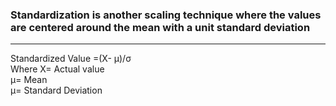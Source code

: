 ###  Standardization is another scaling technique where the values are centered around the mean with a unit standard deviation
---

 Standardized Value =(X- μ)/σ <br />
 Where X= Actual value <br />
       μ= Mean <br />
       μ= Standard Deviation <br />
